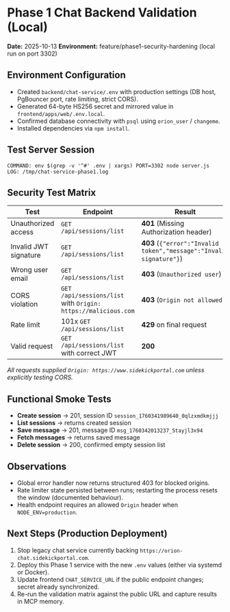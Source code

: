 # Phase 1 Chat Backend Validation (Local)

**Date:** 2025-10-13
**Environment:** feature/phase1-security-hardening (local run on port 3302)

## Environment Configuration
- Created `backend/chat-service/.env` with production settings (DB host, PgBouncer port, rate limiting, strict CORS).
- Generated 64-byte HS256 secret and mirrored value in `frontend/apps/web/.env.local`.
- Confirmed database connectivity with `psql` using `orion_user` / `changeme`.
- Installed dependencies via `npm install`.

## Test Server Session
```
COMMAND: env $(grep -v '^#' .env | xargs) PORT=3302 node server.js
LOG: /tmp/chat-service-phase1.log
```

## Security Test Matrix
| Test | Endpoint | Result |
| --- | --- | --- |
| Unauthorized access | `GET /api/sessions/list` | **401** (Missing Authorization header) |
| Invalid JWT signature | `GET /api/sessions/list` | **403** (`{"error":"Invalid token","message":"Invalid signature"}`) |
| Wrong user email | `GET /api/sessions/list` | **403** (`Unauthorized user`) |
| CORS violation | `GET /api/sessions/list` with `Origin: https://malicious.com` | **403** (`Origin not allowed`) |
| Rate limit | 101x `GET /api/sessions/list` | **429** on final request |
| Valid request | `GET /api/sessions/list` with correct JWT | **200** |

_All requests supplied `Origin: https://www.sidekickportal.com` unless explicitly testing CORS._

## Functional Smoke Tests
- **Create session** → 201, session ID `session_1760341989640_0qlzxmdkmjjj`
- **List sessions** → returns created session
- **Save message** → 201, message ID `msg_1760342013237_5tayjl3x94`
- **Fetch messages** → returns saved message
- **Delete session** → 200, confirmed empty session list

## Observations
- Global error handler now returns structured 403 for blocked origins.
- Rate limiter state persisted between runs; restarting the process resets the window (documented behaviour).
- Health endpoint requires an allowed `Origin` header when `NODE_ENV=production`.

## Next Steps (Production Deployment)
1. Stop legacy chat service currently backing `https://orion-chat.sidekickportal.com`.
2. Deploy this Phase 1 service with the new `.env` values (either via systemd or Docker).
3. Update frontend `CHAT_SERVICE_URL` if the public endpoint changes; secret already synchronized.
4. Re-run the validation matrix against the public URL and capture results in MCP memory.
